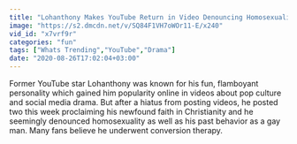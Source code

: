 ```yaml
---
title: "Lohanthony Makes YouTube Return in Video Denouncing Homosexuality"
image: "https://s2.dmcdn.net/v/SQ84F1VH7oWOr11-E/x240"
vid_id: "x7vrf9r"
categories: "fun"
tags: ["Whats Trending","YouTube","Drama"]
date: "2020-08-26T17:02:04+03:00"
---
```

Former YouTube star Lohanthony was known for his fun, flamboyant personality which gained him popularity online in videos about pop culture and social media drama. But after a hiatus from posting videos, he posted two this week proclaiming his newfound faith in Christianity and he seemingly denounced homosexuality as well as his past behavior as a gay man. Many fans believe he underwent conversion therapy.
